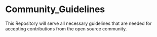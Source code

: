 # Community_Guidelines
This Repository will serve all necessary guidelines that are needed for accepting contributions from the open source community.
